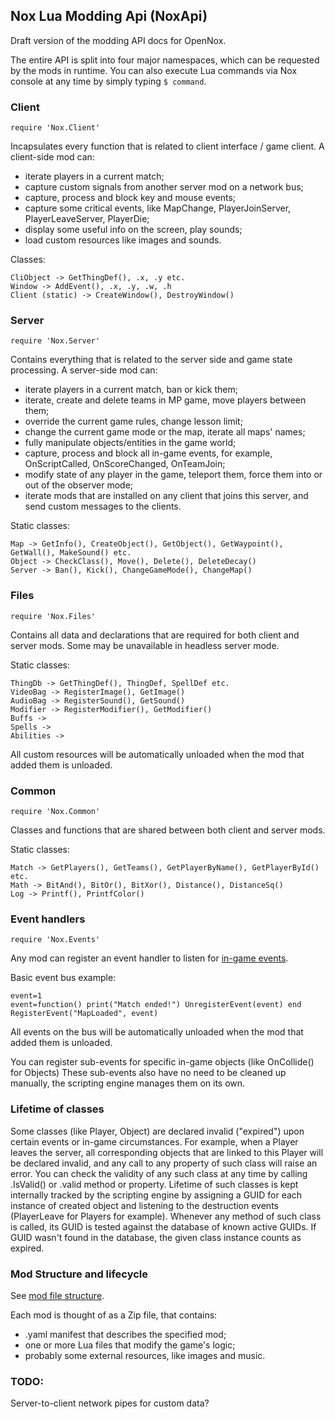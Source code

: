 ## Nox Lua Modding Api (NoxApi)

Draft version of the modding API docs for OpenNox.

The entire API is split into four major namespaces, which can be requested by the mods in runtime.
You can also execute Lua commands via Nox console at any time by simply typing `$ command`.

### Client 

```
require 'Nox.Client'
```
Incapsulates every function that is related to client interface / game client.
A client-side mod can: 
* iterate players in a current match;
* capture custom signals from another server mod on a network bus;
* capture, process and block key and mouse events;
* capture some critical events, like MapChange, PlayerJoinServer, PlayerLeaveServer, PlayerDie;
* display some useful info on the screen, play sounds;
* load custom resources like images and sounds. 

Classes:
```
CliObject -> GetThingDef(), .x, .y etc.
Window -> AddEvent(), .x, .y, .w, .h
Client (static) -> CreateWindow(), DestroyWindow()
```

### Server

```
require 'Nox.Server'
```
Contains everything that is related to the server side and game state processing.
A server-side mod can: 
* iterate players in a current match, ban or kick them;
* iterate, create and delete teams in MP game, move players between them;
* override the current game rules, change lesson limit;
* change the current game mode or the map, iterate all maps' names;
* fully manipulate objects/entities in the game world;
* capture, process and block all in-game events, for example, OnScriptCalled, OnScoreChanged, OnTeamJoin;
* modify state of any player in the game, teleport them, force them into or out of the observer mode;
* iterate mods that are installed on any client that joins this server, and send custom messages to the clients.

Static classes:
```
Map -> GetInfo(), CreateObject(), GetObject(), GetWaypoint(), GetWall(), MakeSound() etc.
Object -> CheckClass(), Move(), Delete(), DeleteDecay() 
Server -> Ban(), Kick(), ChangeGameMode(), ChangeMap()
```
### Files

```
require 'Nox.Files'
```
Contains all data and declarations that are required for both client and server mods.
Some may be unavailable in headless server mode.

Static classes:
```
ThingDb -> GetThingDef(), ThingDef, SpellDef etc.
VideoBag -> RegisterImage(), GetImage()
AudioBag -> RegisterSound(), GetSound()
Modifier -> RegisterModifier(), GetModifier()
Buffs -> 
Spells ->
Abilities ->
```

All custom resources will be automatically unloaded when the mod that added them is unloaded.


### Common

```
require 'Nox.Common'
```
Classes and functions that are shared between both client and server mods.

Static classes:
```
Match -> GetPlayers(), GetTeams(), GetPlayerByName(), GetPlayerById() etc.
Math -> BitAnd(), BitOr(), BitXor(), Distance(), DistanceSq()
Log -> Printf(), PrintfColor()
```

### Event handlers

```
require 'Nox.Events'
```
Any mod can register an event handler to listen for [in-game events](events.md).

Basic event bus example:
```
event=1
event=function() print("Match ended!") UnregisterEvent(event) end
RegisterEvent("MapLoaded", event)
```

All events on the bus will be automatically unloaded when the mod that added them is unloaded.

You can register sub-events for specific in-game objects (like OnCollide() for Objects)
These sub-events also have no need to be cleaned up manually, the scripting engine manages them on its own.


### Lifetime of classes

Some classes (like Player, Object) are declared invalid ("expired") upon certain events or in-game circumstances.
For example, when a Player leaves the server, all corresponding objects that are linked to this Player will be declared invalid, and any call to any property of such class will raise an error.
You can check the validity of any such class at any time by calling .IsValid() or .valid method or property.
Lifetime of such classes is kept internally tracked by the scripting engine by assigning a GUID for each instance of created object and listening to the destruction events (PlayerLeave for Players for example).
Whenever any method of such class is called, its GUID is tested against the database of known active GUIDs.
If GUID wasn't found in the database, the given class instance counts as expired.

### Mod Structure and lifecycle

See [mod file structure](mod-yaml.md).

Each mod is thought of as a Zip file, that contains: 
* .yaml manifest that describes the specified mod;
* one or more Lua files that modify the game's logic;
* probably some external resources, like images and music.

### TODO:

Server-to-client network pipes for custom data?


